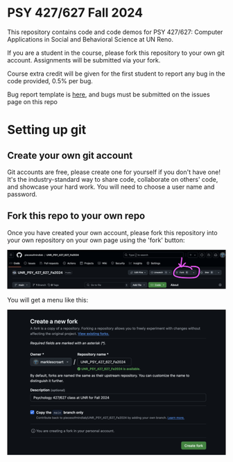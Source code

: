 # PSY 427/627 Fall 2024

This repository contains code and code demos for PSY 427/627: Computer Applications in Social and Behavioral Science at UN Reno. 

If you are a student in the course, please fork this repository to your own git account. Assignments will be submitted via your fork. 

Course extra credit will be given for the first student to report any bug in the code provided, 0.5% per bug. 

Bug report template is [here](url), and bugs must be submitted on the issues page on this repo 

# Setting up git

## Create your own git account
Git accounts are free, please create one for yourself if you don't have one! It's the industry-standard way to share code, collaborate on others' code, and showcase your hard work. You will need to choose a user name and password. 

## Fork this repo to your own repo
Once you have created your own account, please fork this repository into your own repository on your own page using the 'fork' button:

<img src="Resources/git_fork_button.png" alt="fork button location" width="800"/>

You will get a menu like this:

<img src="Resources/git_fork_options.png" alt="fork button location" width="800"/>
